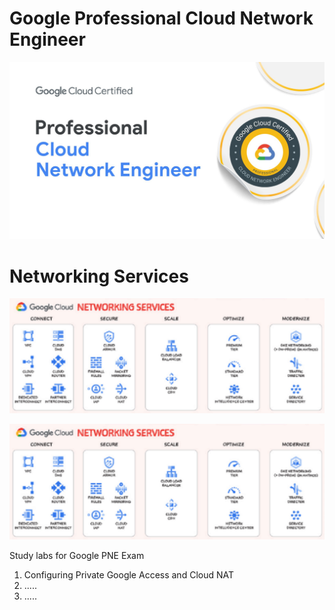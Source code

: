 # Google Professional Cloud Network Engineer


![img](pne.png)


# Networking Services

![img](networking.png)

![img](networking.png)

Study labs for Google PNE Exam
1. Configuring Private Google Access and Cloud NAT
2. .....
3. .....